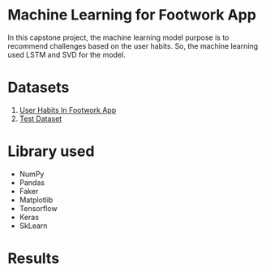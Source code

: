 # Machine Learning for Footwork App
In this capstone project, the machine learning model purpose is to recommend challenges based on the user habits. So, the machine learning used LSTM and SVD for the model.

# Datasets
1. [User Habits In Footwork App](https://www.kaggle.com/datasets/kelleh/user-habits-in-footwork/data)
2. [Test Dataset](https://www.kaggle.com/datasets/kelleh/carbon-emission-and-distance-of-user-habits/data)

# Library used
- NumPy
- Pandas
- Faker
- Matplotlib
- Tensorflow
- Keras
- SkLearn

# Results
